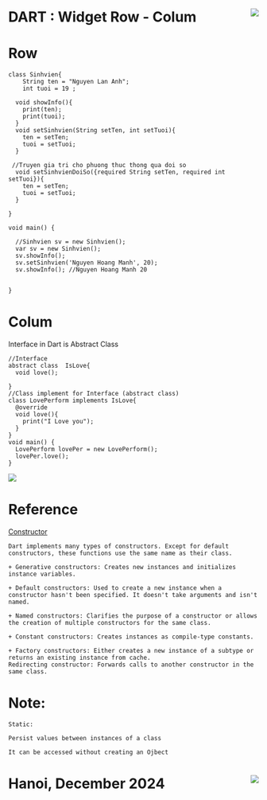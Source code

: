 # DART : Widget Row - Colum <img src='https://nglthu.github.io/flutter_docs/demo/nglthu.png' align='right'> 

# Row
```
class Sinhvien{
    String ten = "Nguyen Lan Anh";
    int tuoi = 19 ;
  
  void showInfo(){
    print(ten);
    print(tuoi);
  }
  void setSinhvien(String setTen, int setTuoi){
    ten = setTen;
    tuoi = setTuoi;
  }

 //Truyen gia tri cho phuong thuc thong qua doi so
  void setSinhvienDoiSo({required String setTen, required int setTuoi}){
    ten = setTen;
    tuoi = setTuoi;
  }

}

void main() {
  
  //Sinhvien sv = new Sinhvien();
  var sv = new Sinhvien();
  sv.showInfo();
  sv.setSinhvien('Nguyen Hoang Manh', 20);
  sv.showInfo(); //Nguyen Hoang Manh 20
  
  
}

```

# Colum
Interface in Dart is Abstract Class
```
//Interface
abstract class  IsLove{
  void love();
  
}
//Class implement for Interface (abstract class)
class LovePerform implements IsLove{
  @override
  void love(){
    print("I Love you");
  }
}
void main() {
  LovePerform lovePer = new LovePerform();
  lovePer.love();
}

```
<img src="https://nglthu.github.io/flutter_docs/demo/Interface.png">


# Reference
[Constructor](https://dart.dev/language/constructors)

```
Dart implements many types of constructors. Except for default constructors, these functions use the same name as their class.

+ Generative constructors: Creates new instances and initializes instance variables.

+ Default constructors: Used to create a new instance when a constructor hasn't been specified. It doesn't take arguments and isn't named.

+ Named constructors: Clarifies the purpose of a constructor or allows the creation of multiple constructors for the same class.

+ Constant constructors: Creates instances as compile-type constants.

+ Factory constructors: Either creates a new instance of a subtype or returns an existing instance from cache.
Redirecting constructor: Forwards calls to another constructor in the same class.
```
# Note:

```
Static:

Persist values between instances of a class

It can be accessed without creating an Ojbect
```




# Hanoi, December 2024 <img src='https://nglthu.github.io/flutter_docs/demo/logo.png' align='right'> 

